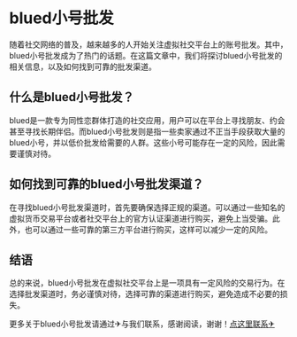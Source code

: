 # blued小号批发

随着社交网络的普及，越来越多的人开始关注虚拟社交平台上的账号批发。其中，blued小号批发成为了热门的话题。在这篇文章中，我们将探讨blued小号批发的相关信息，以及如何找到可靠的批发渠道。

## 什么是blued小号批发？

blued是一款专为同性恋群体打造的社交应用，用户可以在平台上寻找朋友、约会甚至寻找长期伴侣。而blued小号批发则是指一些卖家通过不正当手段获取大量的blued小号，并以低价批发给需要的人群。这些小号可能存在一定的风险，因此需要谨慎对待。

## 如何找到可靠的blued小号批发渠道？

在寻找blued小号批发渠道时，首先要确保选择正规的渠道。可以通过一些知名的虚拟货币交易平台或者社交平台上的官方认证渠道进行购买，避免上当受骗。此外，也可以通过一些可靠的第三方平台进行购买，这样可以减少一定的风险。

## 结语

总的来说，blued小号批发在虚拟社交平台上是一项具有一定风险的交易行为。在选择批发渠道时，务必谨慎对待，选择可靠的渠道进行购买，避免造成不必要的损失。

更多关于blued小号批发请通过✈与我们联系，感谢阅读，谢谢！[点这里联系✈](https://ads.k02.cc)